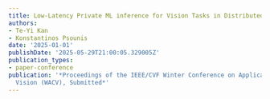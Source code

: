 ```yaml
---
title: Low‑Latency Private ML inference for Vision Tasks in Distributed Environments
authors:
- Te-Yi Kan
- Konstantinos Psounis
date: '2025-01-01'
publishDate: '2025-05-29T21:00:05.329005Z'
publication_types:
- paper-conference
publication: '*Proceedings of the IEEE/CVF Winter Conference on Applications of Computer
  Vision (WACV), Submitted*'
---
```

